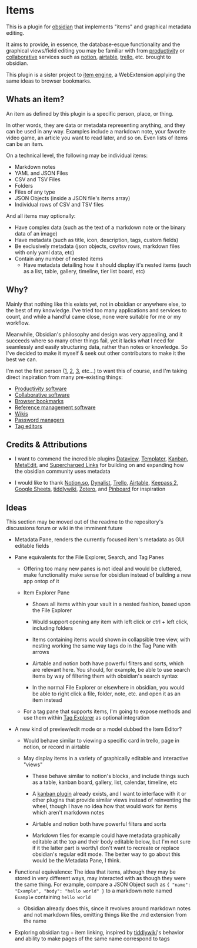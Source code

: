 # Items

This is a plugin for [obsidian](https://obsidian.md/) that implements "items" and graphical metadata editing.

It aims to provide, in essence, the  database-esque functionality and the graphical views/field editing you may be familiar with from [productivity](https://en.wikipedia.org/wiki/Productivity_software) or [collaborative](https://en.wikipedia.org/wiki/Collaborative_software) services such as [notion](https://en.wikipedia.org/wiki/Notion_(productivity_software)), [airtable](https://en.wikipedia.org/wiki/Airtable), [trello](https://en.wikipedia.org/wiki/Trello), etc. brought to obsidian.

This plugin is a sister project to [item engine](https://github.com/06000208/item-engine), a WebExtension applying the same ideas to browser bookmarks.

## Whats an item?

An item as defined by this plugin is a specific person, place, or thing.

In other words, they are data or metadata representing anything, and they can be used in any way. Examples include a markdown note, your favorite video game, an article you want to read later, and so on. Even lists of items can be an item.

On a technical level, the following may be individual items:

- Markdown notes
- YAML and JSON Files
- CSV and TSV Files
- Folders
- Files of any type
- JSON Objects (inside a JSON file's items array)
- Individual rows of CSV and TSV files

And all items may optionally:

- Have complex data (such as the text of a markdown note or the binary data of an image)
- Have metadata (such as title, icon, description, tags, custom fields)
- Be exclusively metadata (json objects, csv/tsv rows, markdown files with only yaml data, etc)
- Contain any number of nested items
  - Have metadata detailing how it should display it's nested items (such as a list, table, gallery, timeline, tier list board, etc)

## Why?

Mainly that nothing like this exists yet, not in obsidian or anywhere else, to the best of my knowledge. I've tried too many applications and services to count, and while a handful came close, none were suitable for me or my workflow.

Meanwhile, Obsidian's philosophy and design was very appealing, and it succeeds where so many other things fail, yet it lacks what I need for seamlessly and easily structuring data, rather than notes or knowledge. So I've decided to make it myself & seek out other contributors to make it the best we can.

I'm not the first person ([1](https://forum.obsidian.md/t/allow-links-in-yaml-front-matter-notion-like-databases-from-metadata-links-as-first-class-citizens/10052), [2](https://forum.obsidian.md/t/relational-databases/10926), [3](https://discord.com/channels/686053708261228577/694233507500916796/890793522100322305), etc...) to want this of course, and I'm taking direct inspiration from many pre-existing things:

- [Productivity software](https://en.wikipedia.org/wiki/Productivity_software)
- [Collaborative software](https://en.wikipedia.org/wiki/Collaborative_software) 
- [Browser bookmarks](https://en.wikipedia.org/wiki/Bookmark_(digital))
- [Reference management software](https://en.wikipedia.org/wiki/Reference_management_software)
- [Wikis](https://en.wikipedia.org/wiki/Wiki)
- [Password managers](https://en.wikipedia.org/wiki/Password_manager)
- [Tag editors](https://en.wikipedia.org/wiki/Tag_editor)

## Credits & Attributions

- I want to commend the incredible plugins [Dataview](https://github.com/blacksmithgu/obsidian-dataview), [Templater](https://github.com/SilentVoid13/Templater), [Kanban](https://github.com/mgmeyers/obsidian-kanban), [MetaEdit](https://github.com/chhoumann/MetaEdit), and [Supercharged Links](https://github.com/mdelobelle/obsidian_supercharged_links) for building on and expanding how the obsidian community uses metadata

- I would like to thank [Notion.so](https://www.notion.so), [Dynalist](https://dynalist.io), [Trello](https://trello.com/), [Airtable](https://airtable.com/), [Keepass 2](https://keepass.info), [Google Sheets](https://www.google.com/sheets/about), [tiddlywiki](https://tiddlywiki.com), [Zotero](https://www.zotero.org/), and [Pinboard](https://pinboard.in) for inspiration

## Ideas

This section may be moved out of the readme to the repository's discussions forum or wiki in the imminent future

- Metadata Pane, renders the currently focused item's metadata as GUI editable fields

- Pane equivalents for the File Explorer, Search, and Tag Panes
  - Offering too many new panes is not ideal and would be cluttered, make functionality make sense for obsidian instead of building a new app ontop of it
  
  - Item Explorer Pane
    
    - Shows all items within your vault in a nested fashion, based upon the File Explorer
    
    - Would support opening any item with left click or ctrl + left click, including folders
    
    - Items containing items would shown in collapsible tree view, with nesting working the same way tags do in the Tag Pane with arrows
    
    - Airtable and notion both have powerful filters and sorts, which are relevant here. You should, for example, be able to use search items by way of filtering them with obsidian's search syntax
    
    - In the normal File Explorer or elsewhere in obsidian, you would be able to right click a file, folder, note, etc. and open it as an item instead
  
  - For a tag pane that supports items, I'm going to expose methods and use them within [Tag Explorer](https://github.com/06000208/obsidian-tag-explorer) as optional integration

- A new kind of preview/edit mode or a model dubbed the Item Editor?
  
  - Would behave similar to viewing a specific card in trello, page in notion, or record in airtable
  
  - May display items in a variety of graphically editable and interactive "views"
    
    - These behave similar to notion's blocks, and include things such as a table, kanban board, gallery, list, calendar, timeline, etc
    
    - A [kanban plugin](https://github.com/mgmeyers/obsidian-kanban) already exists, and I want to interface with it or other plugins that provide similar views instead of reinventing the wheel, though I have no idea how that would work for items which aren't markdown notes
    
    - Airtable and notion both have powerful filters and sorts
    
    - Markdown files for example could have metadata graphically editable at the top and their body editable below, but I'm not sure if it the latter part is worth/I don't want to recreate or replace obsidian's regular edit mode. The better way to go about this would be the Metadata Pane, I think.

- Functional equivalence: The idea that items, although they may be stored in very different ways, may interacted with as though they were the same thing. For example, compare a JSON Object such as `{ "name": "Example", "body": "hello world" }` to a markdown note named `Example` containing `hello world`
  - Obsidian already does this, since it revolves around markdown notes and not markdown files, omitting things like the .md extension from the name

- Exploring obsidian tag + item linking, inspired by [tiddlywiki](https://en.wikipedia.org/wiki/TiddlyWiki)'s behavior and ability to make pages of the same name correspond to tags

